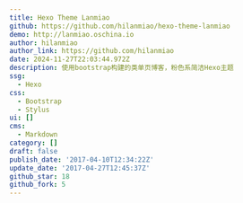 ```yaml
---
title: Hexo Theme Lanmiao
github: https://github.com/hilanmiao/hexo-theme-lanmiao
demo: http://lanmiao.oschina.io
author: hilanmiao
author_link: https://github.com/hilanmiao
date: 2024-11-27T22:03:44.972Z
description: 使用bootstrap构建的类单页博客，粉色系简洁Hexo主题
ssg:
  - Hexo
css:
  - Bootstrap
  - Stylus
ui: []
cms:
  - Markdown
category: []
draft: false
publish_date: '2017-04-10T12:34:22Z'
update_date: '2017-04-27T12:45:37Z'
github_star: 18
github_fork: 5
---
```

